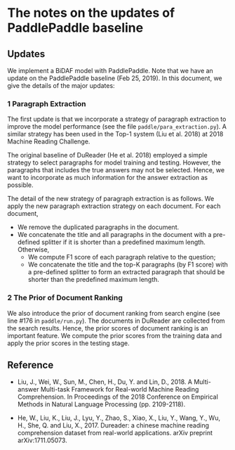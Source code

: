 # The notes on the updates of PaddlePaddle baseline

## Updates

We implement a BiDAF model with PaddlePaddle. Note that we have an update on the PaddlePaddle baseline (Feb 25, 2019). In this document, we give the details of the major updates:

### 1 Paragraph Extraction

The first update is that we incorporate a strategy of paragraph extraction to improve the model performance (see the file `paddle/para_extraction.py`). A similar strategy has been used in the Top-1 system (Liu et al. 2018) at 2018 Machine Reading Challenge. 

The original baseline of DuReader (He et al. 2018) employed a simple strategy to select paragraphs for model training and testing. However, the paragraphs that includes the true answers may not be selected. Hence, we want to incorporate as much information for the answer extraction as possible. 

The detail of the new strategy of paragraph extraction is as follows. We apply the new paragraph extraction strategy on each document. For each document, 
 - We remove the duplicated paragraphs in the document.
 - We concatenate the title and all paragraphs in the document with a pre-defined splitter if it is shorter than a predefined maximum length. Otherwise, 
	- We compute F1 score of each paragraph relative to the question; 
	- We concatenate the title and the top-K paragraphs (by F1 score) with a pre-defined splitter to form an extracted paragraph that should be shorter than the predefined maximum length.

### 2 The Prior of Document Ranking

We also introduce the prior of document ranking from search engine (see line #176 in `paddle/run.py`). The documents in DuReader are collected from the search results. Hence, the prior scores of document ranking is an important feature. We compute the prior scores from the training data and apply the prior scores in the testing stage.  

## Reference

- Liu, J., Wei, W., Sun, M., Chen, H., Du, Y. and Lin, D., 2018. A Multi-answer Multi-task Framework for Real-world Machine Reading Comprehension. In Proceedings of the 2018 Conference on Empirical Methods in Natural Language Processing (pp. 2109-2118).

- He, W., Liu, K., Liu, J., Lyu, Y., Zhao, S., Xiao, X., Liu, Y., Wang, Y., Wu, H., She, Q. and Liu, X., 2017. Dureader: a chinese machine reading comprehension dataset from real-world applications. arXiv preprint arXiv:1711.05073.

